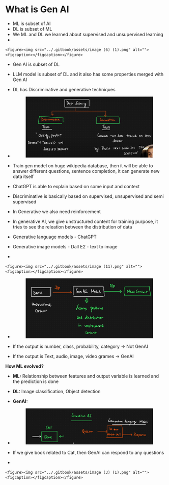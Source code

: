 # What is Gen AI

* ML is subset of AI
* DL is subset of ML
* We ML and DL we learned about supervised and unsupervised learning
*

    <figure><img src="../.gitbook/assets/image (6) (1).png" alt=""><figcaption></figcaption></figure>
* Gen AI is subset of DL
* LLM model is subset of DL and it also has some properties merged with Gen AI
* DL has Discriminative and generative techniques
*   &#x20;

    <figure><img src="../.gitbook/assets/image (8) (1).png" alt=""><figcaption></figcaption></figure>
* Train gen model on huge wikipedia database, then it will be able to answer different questions, sentence completion, it can generate new data itself
* ChatGPT is able to explain based on some input and context
* Discriminative is basically based on supervised, unsupervised and semi supervised
* In Generative we also need reinforcement
* In generative AI, we give unstructured content for training purpose, it tries to see the releation between the distribution of data
* Generative language models - ChatGPT
* Generative image models - Dall E2 - text to image
*

    <figure><img src="../.gitbook/assets/image (11).png" alt=""><figcaption></figcaption></figure>
*   &#x20;

    <figure><img src="../.gitbook/assets/image (1) (1).png" alt=""><figcaption></figcaption></figure>
* If the output is number, class, probability, category -> Not GenAI
* If the output is Text, audio, image, video grames -> GenAI



**How ML evolved?**&#x20;

* **ML:** Relationship between features and output variable is learned and the prediction is done
* **DL:** Image classification, Object detection
* **GenAI:**&#x20;
*   &#x20;

    <figure><img src="../.gitbook/assets/image (2) (1).png" alt=""><figcaption></figcaption></figure>
* If we give book related to Cat, then GenAI can respond to any questions
*

    <figure><img src="../.gitbook/assets/image (3) (1).png" alt=""><figcaption></figcaption></figure>

